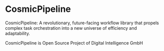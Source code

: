 # CosmicPipeline
CosmicPipeline: A revolutionary, future-facing workflow library that propels complex task orchestration into a new universe of efficiency and adaptability.

CosmicPipeline is Open Source Project of Digital Intelligence GmbH
